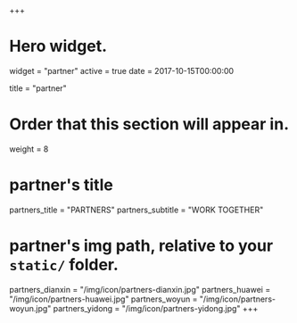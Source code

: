 +++
# Hero widget.
widget = "partner"
active = true
date = 2017-10-15T00:00:00

title = "partner"

# Order that this section will appear in.
weight = 8

# partner's title
partners_title = "PARTNERS"
partners_subtitle = "WORK TOGETHER"

# partner's img path, relative to your `static/` folder.
partners_dianxin = "/img/icon/partners-dianxin.jpg"
partners_huawei = "/img/icon/partners-huawei.jpg"
partners_woyun = "/img/icon/partners-woyun.jpg"
partners_yidong = "/img/icon/partners-yidong.jpg"
+++